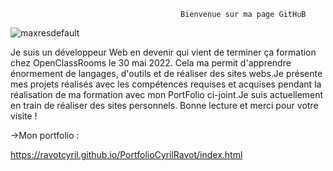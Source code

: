                                           Bienvenue sur ma page GitHuB
![maxresdefault](https://user-images.githubusercontent.com/76429223/155630038-1e573084-f1d3-471a-8812-3ec08133341f.jpg)


Je suis un développeur Web en devenir qui vient de terminer ça formation chez OpenClassRooms le 30 mai 2022. 
Cela ma permit d'apprendre énormement de langages, d'outils et de réaliser des sites webs.Je présente mes projets réalisés avec les compétences requises et acquises pendant la réalisation de ma formation avec mon PortFolio ci-joint.Je suis actuellement en train de réaliser des sites personnels.
Bonne lecture et merci pour votre visite ! 


->Mon portfolio : 

https://ravotcyril.github.io/PortfolioCyrilRavot/index.html

                                 
